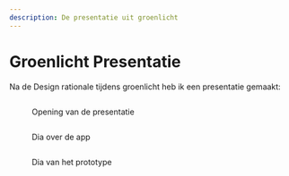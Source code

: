 ```yaml
---
description: De presentatie uit groenlicht
---
```


# Groenlicht Presentatie

Na de Design rationale tijdens groenlicht heb ik een presentatie gemaakt:

<figure><img src="../.gitbook/assets/1 (2).png" alt=""><figcaption><p>Opening van de presentatie</p></figcaption></figure>

<figure><img src="../.gitbook/assets/2 (6).png" alt=""><figcaption><p>Dia over de app</p></figcaption></figure>

<figure><img src="../.gitbook/assets/3.png" alt=""><figcaption><p>Dia van het prototype</p></figcaption></figure>

<figure><img src="../.gitbook/assets/Memo Presentatie.002.jpeg" alt=""><figcaption></figcaption></figure>

<figure><img src="../.gitbook/assets/Memo Presentatie.003.jpeg" alt=""><figcaption></figcaption></figure>

<figure><img src="../.gitbook/assets/Memo Presentatie.004.jpeg" alt=""><figcaption></figcaption></figure>

<figure><img src="../.gitbook/assets/Memo Presentatie.005.jpeg" alt=""><figcaption></figcaption></figure>

<figure><img src="../.gitbook/assets/Memo Presentatie.006.jpeg" alt=""><figcaption></figcaption></figure>

<figure><img src="../.gitbook/assets/Memo Presentatie.007.jpeg" alt=""><figcaption></figcaption></figure>

<figure><img src="../.gitbook/assets/Memo Presentatie.008.jpeg" alt=""><figcaption></figcaption></figure>

<figure><img src="../.gitbook/assets/Memo Presentatie.009.jpeg" alt=""><figcaption></figcaption></figure>

<figure><img src="../.gitbook/assets/Memo Presentatie.010.jpeg" alt=""><figcaption></figcaption></figure>

<figure><img src="../.gitbook/assets/Memo Presentatie.011.jpeg" alt=""><figcaption></figcaption></figure>

<figure><img src="../.gitbook/assets/Memo Presentatie.012.jpeg" alt=""><figcaption></figcaption></figure>

<figure><img src="../.gitbook/assets/Memo Presentatie.013.jpeg" alt=""><figcaption></figcaption></figure>

<figure><img src="../.gitbook/assets/Memo Presentatie.014.jpeg" alt=""><figcaption></figcaption></figure>

<figure><img src="../.gitbook/assets/Memo Presentatie.015.jpeg" alt=""><figcaption></figcaption></figure>

<figure><img src="../.gitbook/assets/Memo Presentatie.016.jpeg" alt=""><figcaption></figcaption></figure>

<figure><img src="../.gitbook/assets/Memo Presentatie.017.jpeg" alt=""><figcaption></figcaption></figure>

<figure><img src="../.gitbook/assets/Memo Presentatie.018.jpeg" alt=""><figcaption></figcaption></figure>

<figure><img src="../.gitbook/assets/Memo Presentatie.019.jpeg" alt=""><figcaption></figcaption></figure>

<figure><img src="../.gitbook/assets/Memo Presentatie.020.jpeg" alt=""><figcaption></figcaption></figure>

<figure><img src="../.gitbook/assets/Memo Presentatie.021.jpeg" alt=""><figcaption></figcaption></figure>

<figure><img src="../.gitbook/assets/Memo Presentatie.022.jpeg" alt=""><figcaption></figcaption></figure>

<figure><img src="../.gitbook/assets/Memo Presentatie.023.jpeg" alt=""><figcaption></figcaption></figure>

<figure><img src="../.gitbook/assets/Memo Presentatie.024.jpeg" alt=""><figcaption></figcaption></figure>

<figure><img src="../.gitbook/assets/Memo Presentatie.025.jpeg" alt=""><figcaption></figcaption></figure>

<figure><img src="../.gitbook/assets/Memo Presentatie.026.jpeg" alt=""><figcaption></figcaption></figure>

<figure><img src="../.gitbook/assets/Memo Presentatie.027.jpeg" alt=""><figcaption></figcaption></figure>

<figure><img src="../.gitbook/assets/Memo Presentatie.028.jpeg" alt=""><figcaption></figcaption></figure>

<figure><img src="../.gitbook/assets/Memo Presentatie.029.jpeg" alt=""><figcaption></figcaption></figure>

<figure><img src="../.gitbook/assets/Memo Presentatie.030.jpeg" alt=""><figcaption><p><br></p></figcaption></figure>

<figure><img src="../.gitbook/assets/Memo Presentatie.031.jpeg" alt=""><figcaption></figcaption></figure>

<figure><img src="../.gitbook/assets/Memo Presentatie.032.jpeg" alt=""><figcaption></figcaption></figure>

<figure><img src="../.gitbook/assets/Memo Presentatie.033.jpeg" alt=""><figcaption></figcaption></figure>

<figure><img src="../.gitbook/assets/Memo Presentatie.034.jpeg" alt=""><figcaption></figcaption></figure>

<figure><img src="../.gitbook/assets/Memo Presentatie.035.jpeg" alt=""><figcaption></figcaption></figure>

<figure><img src="../.gitbook/assets/Memo Presentatie.036.jpeg" alt=""><figcaption></figcaption></figure>

<figure><img src="../.gitbook/assets/Memo Presentatie.037.jpeg" alt=""><figcaption></figcaption></figure>

<figure><img src="../.gitbook/assets/Memo Presentatie.038.jpeg" alt=""><figcaption></figcaption></figure>

<figure><img src="../.gitbook/assets/Memo Presentatie.039.jpeg" alt=""><figcaption></figcaption></figure>

<figure><img src="../.gitbook/assets/Memo Presentatie.040.jpeg" alt=""><figcaption></figcaption></figure>

<figure><img src="../.gitbook/assets/Memo Presentatie.041.jpeg" alt=""><figcaption></figcaption></figure>

<figure><img src="../.gitbook/assets/Memo Presentatie.042.jpeg" alt=""><figcaption></figcaption></figure>

<figure><img src="../.gitbook/assets/Memo Presentatie.043.jpeg" alt=""><figcaption></figcaption></figure>

<figure><img src="../.gitbook/assets/Memo Presentatie.044.jpeg" alt=""><figcaption></figcaption></figure>

<figure><img src="../.gitbook/assets/Memo Presentatie.045.jpeg" alt=""><figcaption></figcaption></figure>

<figure><img src="../.gitbook/assets/Memo Presentatie.046.jpeg" alt=""><figcaption></figcaption></figure>

<figure><img src="../.gitbook/assets/Memo Presentatie.047.jpeg" alt=""><figcaption></figcaption></figure>

<figure><img src="../.gitbook/assets/Memo Presentatie.049.jpeg" alt=""><figcaption></figcaption></figure>

<figure><img src="../.gitbook/assets/Memo Presentatie.051 (1).jpeg" alt=""><figcaption></figcaption></figure>

<figure><img src="../.gitbook/assets/Memo Presentatie.053.jpeg" alt=""><figcaption></figcaption></figure>

<figure><img src="../.gitbook/assets/Memo Presentatie.054.jpeg" alt=""><figcaption></figcaption></figure>

<figure><img src="../.gitbook/assets/Memo Presentatie.055.jpeg" alt=""><figcaption></figcaption></figure>

<figure><img src="../.gitbook/assets/Memo Presentatie.058.jpeg" alt=""><figcaption></figcaption></figure>
